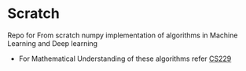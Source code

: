 # Scratch
Repo for From scratch numpy implementation of algorithms in Machine Learning and Deep learning



* For Mathematical Understanding of these algorithms refer  [CS229](http://cs229.stanford.edu/syllabus.html)
